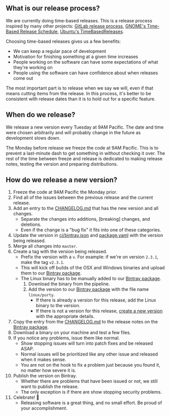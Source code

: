 ## What is our release process?

We are currently doing time-based releases.
This is a release process inspired by many other projects:
[GitLab release process][], [GNOME's Time-Based Release Schedule][], [Ubuntu's TimeBasedReleases][].

Choosing time-based releases gives us a few benefits:
* We can keep a regular pace of development
* Motivation for finishing something at a given time increases
* People working on the software can have some expectations of what they're working on
* People using the software can have confidence about when releases come out

The most important part is to release when we say we will,
even if that means cutting items from the release.
In this process, it's better to be consistent with release dates than it is to hold out for a specific feature.

## When do we release?

We release a new version every Tuesday at 9AM Pacific.
The date and time were chosen arbitrarily and will probably change in the future as development slows down.

The Monday before release we freeze the code at 9AM Pacific.
This is to prevent a last-minute dash to get something in without checking it over.
The rest of the time between freeze and release is dedicated to making release notes, testing the version and preparing distributions.

## How do we release a new version?

1. Freeze the code at 9AM Pacific the Monday prior.
1. Find all of the issues between the previous release and the current release.
1. Add an entry to the [CHANGELOG.md][] that has the new version and all changes.
    * Separate the changes into additions, [breaking] changes, and deletions.
    * Even if the change is a "bug fix" it fits into one of these categories.
1. Update the version in [ci/bintray.json][] and [package.yaml][] with the version being released.
1. Merge all changes into `master`.
1. Create a tag with the version being released.
    * Prefix the version with a `v`.
        For example: if we're on version `2.3.1`, make the tag `v2.3.1`.
    * This will kick off builds of the OSX and Windows binaries and upload them to our [Bintray package][].
    * The Linux binary has to be manually added to our [Bintray package][].
        1. Download the binary from the pipeline.
        1. Add the version to our [Bintray package][] with the file name `linux/purty`.
            * If there is already a version for this release, add the Linux binary to the version.
            * If there is not a version for this release, [create a new version][] with the appropriate details.
1. Copy the entry from the [CHANGELOG.md][] to the release notes on the [Bintray package][].
1. Download a binary on your machine and test a few files.
1. If you notice any problems, issue them like normal.
    * Show stopping issues will turn into patch fixes and be released ASAP.
    * Normal issues will be prioritized like any other issue and released when it makes sense.
    * You are not on the hook to fix a problem just because you found it, no matter how severe it is.
1. Publish the version on Bintray.
    * Whether there are problems that have been issued or not, we still want to publish the release.
    * The only exception is if there are show stopping security problems.
1. Celebrate! :tada:
    * Releasing software is a great thing, and no small effort. Be proud of your accomplishment.

[Bintray package]: https://bintray.com/joneshf/generic/purty
[CHANGELOG.md]: ./CHANGELOG.md
[ci/bintray.json]: ./ci/bintray.json
[create a new version]: https://bintray.com/joneshf/generic/purty/new/version
[GitLab release process]: https://about.gitlab.com/2015/12/17/gitlab-release-process/
[GNOME's Time-Based Release Schedule]: https://wiki.gnome.org/ReleasePlanning/TimeBased
[package.yaml]: ./package.yaml
[Ubuntu's TimeBasedReleases]: https://wiki.ubuntu.com/TimeBasedReleases
